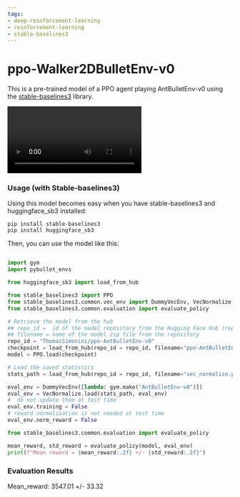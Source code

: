 ```yaml
---
tags:
- deep-reinforcement-learning
- reinforcement-learning
- stable-baselines3
---
```

# ppo-Walker2DBulletEnv-v0

This is a pre-trained model of a PPO agent playing AntBulletEnv-v0 using the [stable-baselines3](https://github.com/DLR-RM/stable-baselines3) library.

<video src="https://huggingface.co/ThomasSimonini/ppo-AntBulletEnv-v0/resolve/main/output.mp4" controls autoplay loop></video>

### Usage (with Stable-baselines3)
Using this model becomes easy when you have stable-baselines3 and huggingface_sb3 installed:
```
pip install stable-baselines3
pip install huggingface_sb3
```

Then, you can use the model like this:

```python

import gym
import pybullet_envs

from huggingface_sb3 import load_from_hub

from stable_baselines3 import PPO
from stable_baselines3.common.vec_env import DummyVecEnv, VecNormalize
from stable_baselines3.common.evaluation import evaluate_policy

# Retrieve the model from the hub
## repo_id =  id of the model repository from the Hugging Face Hub (repo_id = {organization}/{repo_name})
## filename = name of the model zip file from the repository
repo_id = "ThomasSimonini/ppo-AntBulletEnv-v0"
checkpoint = load_from_hub(repo_id = repo_id, filename="ppo-AntBulletEnv-v0.zip")
model = PPO.load(checkpoint)

# Load the saved statistics
stats_path = load_from_hub(repo_id = repo_id, filename="vec_normalize.pkl")

eval_env = DummyVecEnv([lambda: gym.make("AntBulletEnv-v0")])
eval_env = VecNormalize.load(stats_path, eval_env)
#  do not update them at test time
eval_env.training = False
# reward normalization is not needed at test time
eval_env.norm_reward = False

from stable_baselines3.common.evaluation import evaluate_policy

mean_reward, std_reward = evaluate_policy(model, eval_env)
print(f"Mean reward = {mean_reward:.2f} +/- {std_reward:.2f}")

```

### Evaluation Results
Mean_reward: 3547.01 +/- 33.32

